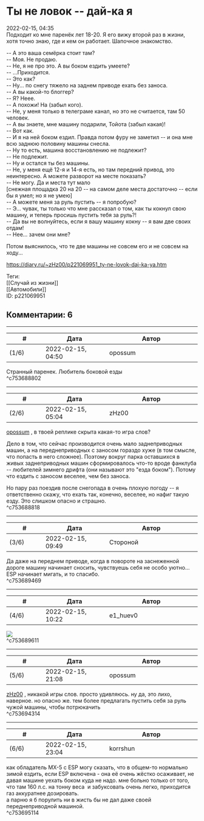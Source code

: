 Ты не ловок -- дай-ка я
=======================

  
2022-02-15, 04:35  
 Подходит ко мне паренёк лет 18-20. Я его вижу второй раз в жизни, хотя точно знаю, где и кем он работает. Шапочное знакомство.   
   
 -- А это ваша семёрка стоит там?   
 -- Моя. Не продаю.   
 -- Не, я не про это. А вы боком ездить умеете?   
 -- ...Приходится.   
 -- Это как?   
 -- Ну... по снегу тяжело на заднем приводе ехать без заноса.   
 -- А вы какой-то блоггер?   
 -- Я? Неее.   
 -- А похожи! На (забыл кого).   
 -- Не, у меня только в телеграме канал, но это не считается, там 50 человек.   
 -- А вы знаете, мне машину подарили, Тойота (забыл какая)!   
 -- Вот как.   
 -- И я на ней боком ездил. Правда потом фуру не заметил -- и она мне всю заднюю половину машины снесла.   
 -- Ну то есть, машина восстановлению не подлежит?   
 -- Не подлежит.   
 -- Ну и остался ты без машины.   
 -- Не, у меня ещё 12-я и 14-я есть, но там передний привод, это неинтересно. А можете разворот на месте показать?   
 -- Не могу. Да и места тут мало   
 [снежная площадка 20 на 20 -- на самом деле места достаточно -- если бы я умел; но я не умею]   
 -- А можете меня за руль пустить -- я попробую?   
 -- Э... чувак, ты только что мне рассказал о том, как ты кокнул свою машину, и теперь просишь пустить тебя за руль?!   
 -- Да вы не волнуйтесь, если я вашу машину кокну -- я вам две своих отдам!   
 -- Нее... зачем они мне?   
   
 Потом выяснилось, что те две машины не совсем его и не совсем на ходу...   
  
<https://diary.ru/~zHz00/p221069951_ty-ne-lovok-daj-ka-ya.htm>  
  
Теги:  
[[Случай из жизни]]  
[[Автомобили]]  
ID: p221069951  


Комментарии: 6
--------------

  


---



|         #         |              Дата              |                     Автор                     |           ID           |
| --- | --- | --- | --- |
| (1/6) | 2022-02-15, 04:50 | opossum | c753688802 |

  
 Странный паренек. Любитель боковой езды   
 ^c753688802

---



|         #         |              Дата              |                     Автор                     |           ID           |
| --- | --- | --- | --- |
| (2/6) | 2022-02-15, 05:04 | zHz00 | c753688818 |

  
  [opossum](https://pssm.diary.ru "змей о двух головах")  , в твоей реплике скрыта какая-то игра слов?   
   
 Дело в том, что сейчас производится очень мало заднеприводных машин, а на переднеприводных с заносом гораздо хуже (в том смысле, что попасть в него сложнее). Поэтому вокруг парка оставшихся в живых заднеприводных машин сформировалось что-то вроде фанклуба -- любителей зимнего дрифта (они называют это "езда боком"). Потому что ездить с заносом веселее, чем без заноса.   
   
 Но пару раз поездив после снегопада в очень плохую погоду -- я ответственно скажу, что ехать так, конечно, веселее, но нафиг такую езду. Это слишком опасно и страшно.   
 ^c753688818

---



|         #         |              Дата              |                     Автор                     |           ID           |
| --- | --- | --- | --- |
| (3/6) | 2022-02-15, 09:49 | Стороной | c753689469 |

  
 Да даже на переднем приводе, когда в повороте на заснеженной дороге машину начинает сносить, чувствуешь себя не особо уютно... ESP начинает мигать, и то спасибо.   
 ^c753689469

---



|         #         |              Дата              |                     Автор                     |           ID           |
| --- | --- | --- | --- |
| (4/6) | 2022-02-15, 10:22 | e1\_huev0 | c753689611 |

  
 ![](https://diary.ru/resize/-/-/3/6/0/2/360244/pkj8F.jpg)   
 ^c753689611

---



|         #         |              Дата              |                     Автор                     |           ID           |
| --- | --- | --- | --- |
| (5/6) | 2022-02-15, 21:08 | opossum | c753694314 |

  
  [zHz00](https://zHz00.diary.ru "Untitled")  , никакой игры слов. просто удивляюсь. ну да, это лихо, наверное. но опасно же. тем более предлагать пустить себя за руль чужой машины, чтобы потрюкачить   
 ^c753694314

---



|         #         |              Дата              |                     Автор                     |           ID           |
| --- | --- | --- | --- |
| (6/6) | 2022-02-15, 23:04 | korrshun | c753695114 |

  
 как обладатель MX-5 с ESP могу сказать, что в общем-то нормально зимой ездить, если ESP включена - она её очень жёстко осаживает, не давая машине уехать боком куда не надо. мне больно только от того, что там 160 л.с. на тонну веса  и забуксовать очень легко, приходится газ аккуратнее дозировать.   
 а парню я б порулить ни в жисть бы не дал даже своей переднеприводной машиной.   
 ^c753695114